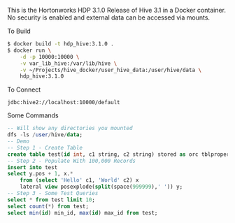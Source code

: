 This is the Hortonworks HDP 3.1.0 Release of Hive 3.1 in a Docker container. No security is enabled and external data can be accessed via mounts.

To Build
```sh
$ docker build -t hdp_hive:3.1.0 .
$ docker run \
    -d -p 10000:10000 \
    -v var_lib_hive:/var/lib/hive \
    -v ~/Projects/hive_docker/user_hive_data:/user/hive/data \
    hdp_hive:3.1.0
```

To Connect
```
jdbc:hive2://localhost:10000/default
```

Some Commands
```sql
-- Will show any directories you mounted
dfs -ls /user/hive/data;
-- Demo
-- Step 1 - Create Table
create table test(id int, c1 string, c2 string) stored as orc tblproperties('transactional'='true');
-- Step 2 - Populate With 100,000 Records
insert into test
select y.pos + 1, x.*
    from (select 'Hello' c1, 'World' c2) x	
    lateral view posexplode(split(space(999999),' ')) y;
-- Step 3 - Some Test Queries
select * from test limit 10;
select count(*) from test;
select min(id) min_id, max(id) max_id from test;
```